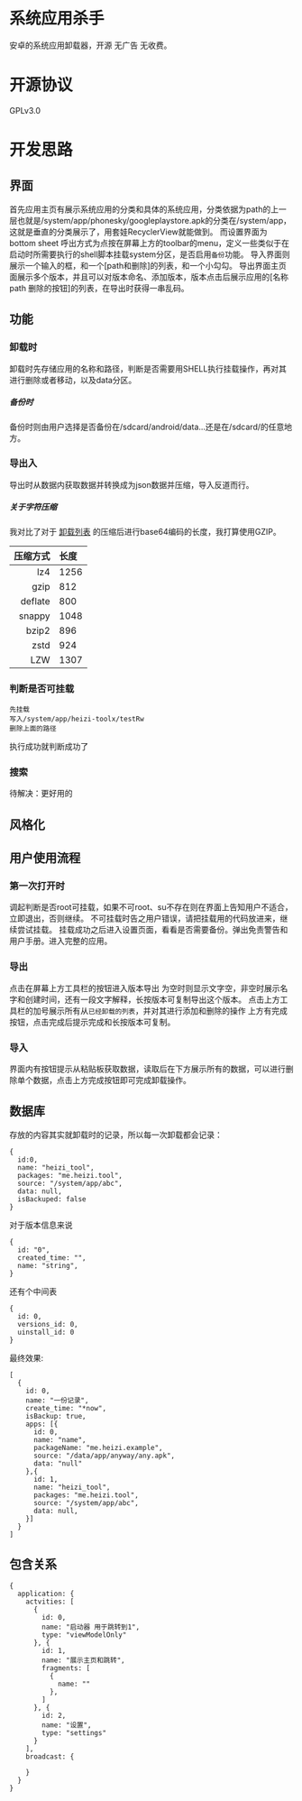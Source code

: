 # 系统应用杀手
安卓的系统应用卸载器，开源 无广告 无收费。
# 开源协议
GPLv3.0

# 开发思路
## 界面
首先应用主页有展示系统应用的分类和具体的系统应用，分类依据为path的上一层也就是/system/app/phonesky/googleplaystore.apk的分类在/system/app，这就是垂直的分类展示了，用套娃RecyclerView就能做到。
而设置界面为bottom sheet 呼出方式为点按在屏幕上方的toolbar的menu，定义一些类似于在启动时所需要执行的shell脚本挂载system分区，是否启用`备份`功能。
导入界面则展示一个输入的框，和一个[path和删除]的列表，和一个小勾勾。
导出界面主页面展示多个版本，并且可以对版本命名、添加版本，版本点击后展示应用的[名称 path 删除的按钮]的列表，在导出时获得一串乱码。
## 功能
### 卸载时
卸载时先存储应用的名称和路径，判断是否需要用SHELL执行挂载操作，再对其进行删除或者移动，以及data分区。
##### 备份时
备份时则由用户选择是否备份在/sdcard/android/data...还是在/sdcard/的任意地方。
### 导出入
导出时从数据内获取数据并转换成为json数据并压缩，导入反道而行。
##### 关于字符压缩
我对比了对于 [卸载列表](https://github.com/ElisaMin/SystemAppsKiller/blob/7adfc99f86c305cba054553d74679ec24480fe05/app/src/main/java/me/heizi/box/packagemanager/libs/lib.kt) 的压缩后进行base64编码的长度，我打算使用GZIP。

|压缩方式|长度 |
|---:|:----|
|lz4     |1256|
|gzip    |812|
|deflate |800|
|snappy  |1048|
|bzip2   |896|
|zstd    |924|
|LZW     |1307|
### 判断是否可挂载
```
先挂载
写入/system/app/heizi-toolx/testRw
删除上面的路径
```
执行成功就判断成功了
### 搜索
待解决：更好用的
## 风格化
## 用户使用流程
### 第一次打开时
调起判断是否root可挂载，如果不可root、su不存在则在界面上告知用户不适合，立即退出，否则继续。
不可挂载时告之用户错误，请把挂载用的代码放进来，继续尝试挂载。
挂载成功之后进入设置页面，看看是否需要备份。弹出免责警告和用户手册。进入完整的应用。
### 导出
点击在屏幕上方工具栏的按钮进入版本导出 为空时则显示文字空，非空时展示名字和创建时间，还有一段文字解释，长按版本可复制导出这个版本。
点击上方工具栏的加号展示所有从`已经卸载的列表`，并对其进行添加和删除的操作 上方有完成按钮，点击完成后提示完成和长按版本可复制。
### 导入
界面内有按钮提示从粘贴板获取数据，读取后在下方展示所有的数据，可以进行删除单个数据，点击上方完成按钮即可完成卸载操作。
## 数据库
存放的内容其实就卸载时的记录，所以每一次卸载都会记录：
```json5
{
  id:0,
  name: "heizi_tool",
  packages: "me.heizi.tool",
  source: "/system/app/abc",
  data: null,
  isBackuped: false
}
```
对于版本信息来说
```json5
{
  id: "0",
  created_time: "",
  name: "string",
}
```
还有个中间表
```json5
{
  id: 0,
  versions_id: 0,
  uinstall_id: 0
}
```
最终效果:
```json5
[
  {
    id: 0,
    name: "一份记录",
    create_time: "*now",
    isBackup: true,
    apps: [{
      id: 0,
      name: "name",
      packageName: "me.heizi.example",
      source: "/data/app/anyway/any.apk",
      data: "null"
    },{
      id: 1,
      name: "heizi_tool",
      packages: "me.heizi.tool",
      source: "/system/app/abc",
      data: null,
    }]
  }
]
```
## 包含关系
```json5
{
  application: {
    actvities: [
      {
        id: 0,
        name: "启动器 用于跳转到1",
        type: "viewModelOnly"
      }, {
        id: 1,
        name: "展示主页和跳转",
        fragments: [
          {
            name: ""
          },
        ]
      }, {
        id: 2,
        name: "设置",
        type: "settings"
      }
    ],
    broadcast: {
      
    }
  }
}
```